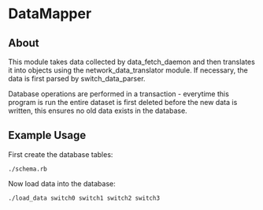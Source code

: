 
# DataMapper

## About

This module takes data collected by data_fetch_daemon and then translates it into objects using the network_data_translator module. If necessary, the data is first parsed by switch_data_parser.

Database operations are performed in a transaction - everytime this program is run the entire dataset is first deleted before the new data is written, this ensures no old data exists in the database.

## Example Usage

First create the database tables:

```
./schema.rb
```

Now load data into the database:

```
./load_data switch0 switch1 switch2 switch3
```
